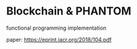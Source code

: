 # Blockchain & PHANTOM
functional programming implementation

paper: https://eprint.iacr.org/2018/104.pdf
